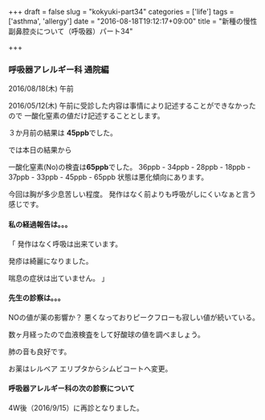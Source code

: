 +++
draft = false
slug = "kokyuki-part34"
categories = ['life']
tags = ['asthma', 'allergy']
date = "2016-08-18T19:12:17+09:00"
title = "新種の慢性副鼻腔炎について（呼吸器）パート34"

+++

### 呼吸器アレルギー科 通院編

2016/08/18(木) 午前

<!--more-->

2016/05/12(木) 午前に受診した内容は事情により記述することができなかったので
一酸化窒素の値だけ記述することとします。

３か月前の結果は
**45ppb**でした。

では本日の結果から

一酸化窒素(No)の検査は**65ppb**でした。
36ppb - 34ppb - 28ppb - 18ppb - 37ppb - 33ppb - 45ppb - 65ppb
状態は悪化傾向にあります。

今回は胸が多少息苦しい程度。
発作はなく前よりも呼吸がしにくいなぁと言う感じです。


#### 私の経過報告は。。。

「
発作はなく呼吸は出来ています。

発疹は綺麗になりました。

喘息の症状は出ていません。
」

#### 先生の診察は。。。

NOの値が薬の影響か？
悪くなっておりピークフローも寂しい値が続いている。

数ヶ月経ったので血液検査をして好酸球の値を調べましょう。

肺の音も良好です。

お薬はレルベア エリプタからシムビコートへ変更。

#### 呼吸器アレルギー科の次の診察について

4W後（2016/9/15）に再診となりました。
